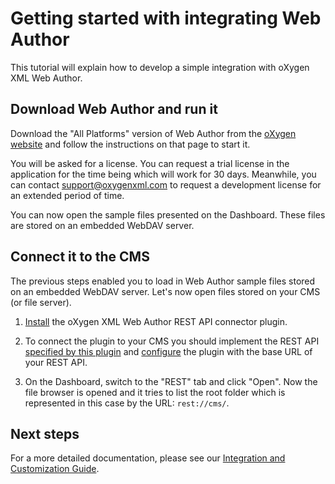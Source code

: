 Getting started with integrating Web Author 
===========================================

This tutorial will explain how to develop a simple integration with oXygen XML Web Author.

Download Web Author and run it
------------------------------

Download the "All Platforms" version of Web Author from the [oXygen website](https://oxygenxml.com/xml_web_author/download_oxygenxml_web_author.html?os=All) and follow the instructions on that page to start it.

You will be asked for a license. You can request a trial license in the application for the time being which will work for 30 days. Meanwhile, you can contact support@oxygenxml.com to request a development license for an extended period of time.

You can now open the sample files presented on the Dashboard. These files are stored on an embedded WebDAV server.

Connect it to the CMS
---------------------

The previous steps enabled you to load in Web Author sample files stored on an embedded WebDAV server. Let's now open files stored on your CMS (or file server).

1. [Install](../README.md#plugin-installation) the oXygen XML Web Author REST API connector plugin. 

2. To connect the plugin to your CMS you should implement the REST API [specified by this plugin](API-spec.md) and [configure](../README.md#plugin-configuration) the plugin with the base URL of your REST API.

3. On the Dashboard, switch to the "REST" tab and click "Open". Now the file browser is opened and it tries to list the root folder which is represented in this case by the URL: `rest://cms/`.

Next steps
----------
For a more detailed documentation, please see our [Integration and Customization Guide](https://www.oxygenxml.com/doc/versions/19.0.0/ug-waCustom/index.html).
